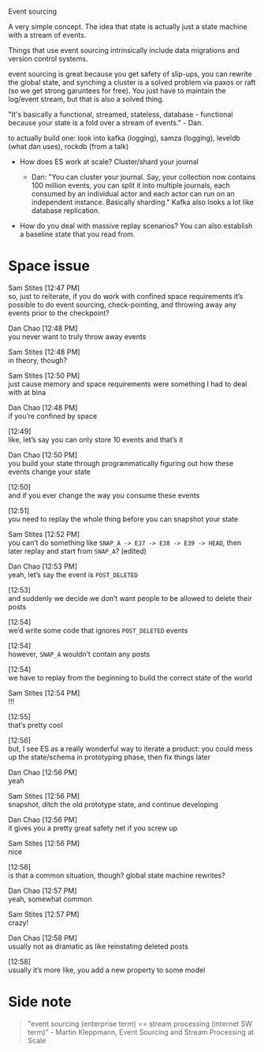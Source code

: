 Event sourcing

A very simple concept. The idea that state is actually just a state machine with a stream of events.

Things that use event sourcing intrinsically include data migrations and version control systems.

event sourcing is great because you get safety of slip-ups, you can rewrite the
global state, and synching a cluster is a solved problem via paxos or raft (so
we get strong garuntees for free). You just have to maintain the log/event
stream, but that is also a solved thing.

"It's basically a functional, streamed, stateless, database - functional because your state is a fold over a stream of events." - Dan.

to actually build one: look into kafka (logging), samza (logging), leveldb (what dan uses), rockdb (from a talk)

 + How does ES work at scale? Cluster/shard your journal
   - Dan: "You can cluster your journal. Say, your collection now contains 100
     million events, you can split it into multiple journals, each consumed by
     an individual actor and each actor can run on an independent instance.
     Basically sharding." Kafka also looks a lot like database replication.

 + How do you deal with massive replay scenarios? You can also establish a baseline state that you read from.

Space issue
===========
Sam Stites [12:47 PM]  
so, just to reiterate, if you do work with confined space requirements it’s possible to do event sourcing, check-pointing, and throwing away any events prior to the checkpoint?

Dan Chao [12:48 PM]  
you never want to truly throw away events

Sam Stites [12:48 PM]  
in theory, though?

Sam Stites [12:50 PM]  
just cause memory and space requirements were something I had to deal with at bina

Dan Chao [12:48 PM]  
if you’re confined by space

[12:49]  
like, let’s say you can only store 10 events and that’s it

Dan Chao [12:50 PM]  
you build your state through programmatically figuring out how these events change your state

[12:50]  
and if you ever change the way you consume these events

[12:51]  
you need to replay the whole thing before you can snapshot your state

Sam Stites [12:52 PM]  
you can’t do something like `SNAP_A -> E37 -> E38 -> E39 -> HEAD`, then later replay and start from `SNAP_A`? (edited)

Dan Chao [12:53 PM]  
yeah, let’s say the event is `POST_DELETED`

[12:53]  
and suddenly we decide we don’t want people to be allowed to delete their posts

[12:54]  
we’d write some code that ignores `POST_DELETED` events

[12:54]  
however, `SNAP_A` wouldn’t contain any posts

[12:54]  
we have to replay from the beginning to build the correct state of the world

Sam Stites [12:54 PM]  
!!!

[12:55]  
that’s pretty cool

[12:56]  
but, I see ES as a really wonderful way to iterate a product: you could mess up the state/schema in prototyping phase, then fix things later

Dan Chao [12:56 PM]  
yeah

Sam Stites [12:56 PM]  
snapshot, ditch the old prototype state, and continue developing

Dan Chao [12:56 PM]  
it gives you a pretty great safety net if you screw up

Sam Stites [12:56 PM]  
nice

[12:56]  
is that a common situation, though? global state machine rewrites?

Dan Chao [12:57 PM]  
yeah, somewhat common

Sam Stites [12:57 PM]  
crazy!

Dan Chao [12:58 PM]  
usually not as dramatic as like reinstating deleted posts

[12:58]  
usually it’s more like, you add a new property to some model

Side note
==============

> "event sourcing (enterprise term) == stream processing (internet SW term)"
>   \- Martin Kleppmann, Event Sourcing and Stream Processing at Scale

